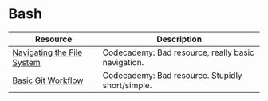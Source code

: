 # Bash

| Resource                                                                                                                                                                    | Description                                        |
|-----------------------------------------------------------------------------------------------------------------------------------------------------------------------------|----------------------------------------------------|
| [Navigating the File System](https://www.codecademy.com/learn/paths/computer-science/tracks/cspath-development-skills/modules/learn-the-command-line-navigation/cheatsheet) | Codecademy: Bad resource, really basic navigation. |
| [Basic Git Workflow](https://www.codecademy.com/learn/paths/computer-science/tracks/cspath-development-skills/modules/learn-git-git-workflow-u/cheatsheet)                  | Codecademy: Bad resource. Stupidly short/simple.   |

